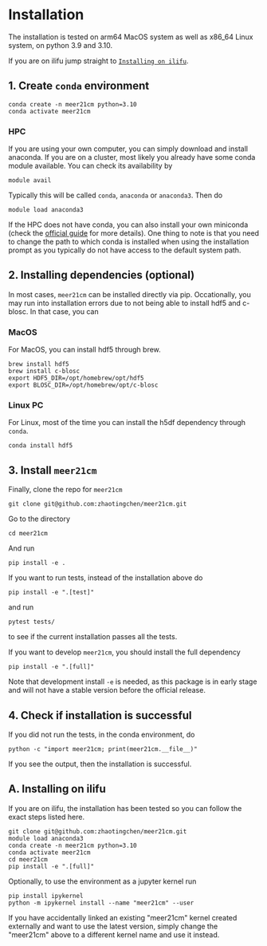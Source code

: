 # Installation

The installation is tested on arm64 MacOS system as well as x86_64 Linux system, on python 3.9 and 3.10.

If you are on ilifu jump straight to [`Installing on ilifu`](#ilifu).

## 1. Create `conda` environment
```
conda create -n meer21cm python=3.10
conda activate meer21cm
```

### HPC
If you are using your own computer, you can simply download and install anaconda.
If you are on a cluster, most likely you already have some conda module available. You can check its availability by
```
module avail
```
Typically this will be called `conda`, `anaconda` or `anaconda3`.
Then do
```
module load anaconda3
```

If the HPC does not have conda, you can also install your own miniconda (check the [official guide](https://docs.conda.io/en/latest/miniconda.html) for more details). One thing to note is that you need to change the path to which conda is installed when using the installation prompt as you typically do not have access to the default system path.

## 2. Installing dependencies (optional)
In most cases, `meer21cm` can be installed directly via pip.
Occationally, you may run into installation errors due to not being able
to install hdf5 and c-blosc.
In that case, you can

### MacOS
For MacOS, you can install hdf5 through brew.
```
brew install hdf5
brew install c-blosc
export HDF5_DIR=/opt/homebrew/opt/hdf5
export BLOSC_DIR=/opt/homebrew/opt/c-blosc
```

### Linux PC
For Linux, most of the time you can install the h5df dependency through `conda`.

```
conda install hdf5
```

## 3. Install `meer21cm`
Finally, clone the repo for `meer21cm`
```
git clone git@github.com:zhaotingchen/meer21cm.git
```

Go to the directory
```
cd meer21cm
```

And run
```
pip install -e .
```

If you want to run tests, instead of the installation above do
```
pip install -e ".[test]"
```

and run
```
pytest tests/
```
to see if the current installation passes all the tests.

If you want to develop `meer21cm`, you should install the full dependency
```
pip install -e ".[full]"
```

Note that development install `-e` is needed, as this package is in early stage and will not have a stable version before the official release.

## 4. Check if installation is successful
If you did not run the tests, in the conda environment, do
```
python -c "import meer21cm; print(meer21cm.__file__)"
```
If you see the output, then the installation is successful.


## A. Installing on ilifu
<a name="ilifu"></a>
If you are on ilifu, the installation has been tested so you can follow the exact steps listed here.

```
git clone git@github.com:zhaotingchen/meer21cm.git
module load anaconda3
conda create -n meer21cm python=3.10
conda activate meer21cm
cd meer21cm
pip install -e ".[full]"
```

Optionally, to use the environment as a jupyter kernel run
```
pip install ipykernel
python -m ipykernel install --name "meer21cm" --user
```

If you have accidentally linked an existing "meer21cm" kernel created externally and want to use the latest version, simply change the "meer21cm" above to a different kernel name and use it instead.

